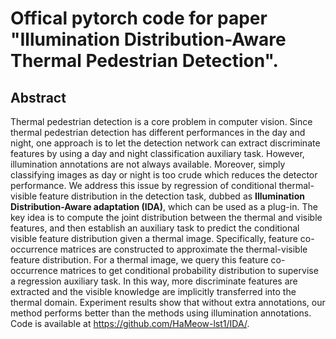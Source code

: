 # Offical pytorch code for paper "Illumination Distribution-Aware Thermal Pedestrian Detection".

## Abstract

Thermal pedestrian detection is a core problem in computer vision. Since thermal pedestrian detection has different performances in the day and night, one approach is to let the detection network can extract discriminate features by using a day and night classification auxiliary task. However, illumination annotations are  not always available. Moreover, simply classifying images as day or night is too crude which reduces the detector performance. We address this issue by regression of conditional thermal-visible feature distribution in the detection task, dubbed as **Illumination Distribution-Aware adaptation (IDA)**, which can be used as a plug-in. The key idea is to compute the joint distribution between the thermal and visible features, and then establish an auxiliary task to predict the conditional visible feature distribution given a thermal image. Specifically, feature co-occurrence matrices are constructed to approximate the thermal-visible feature distribution. For a thermal image, we query this feature co-occurrence matrices to get conditional probability distribution to supervise a regression auxiliary task. In this way, more discriminate features are extracted and the visible knowledge are implicitly transferred into the thermal domain. Experiment results show that without extra annotations, our method performs better than the methods using illumination annotations. Code is available at <https://github.com/HaMeow-lst1/IDA/>.
